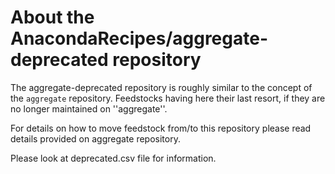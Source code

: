 About the AnacondaRecipes/aggregate-deprecated repository
=========================================================

The aggregate-deprecated repository is roughly similar to the concept of the ``aggregate`` repository.  Feedstocks having here their last resort, if they are no longer maintained on ''aggregate''.

For details on how to move feedstock from/to this repository please read details provided on aggregate repository.

Please look at deprecated.csv file for information.
